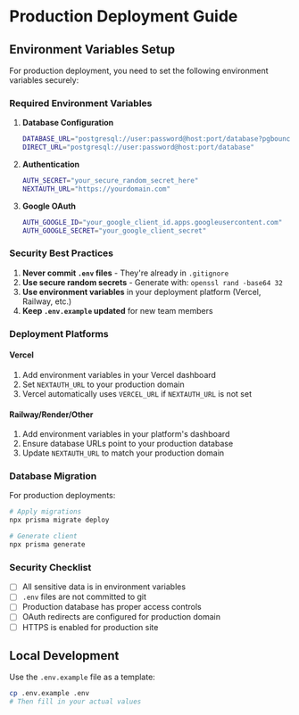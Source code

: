 # Production Deployment Guide

## Environment Variables Setup

For production deployment, you need to set the following environment variables securely:

### Required Environment Variables

1. **Database Configuration**
   ```bash
   DATABASE_URL="postgresql://user:password@host:port/database?pgbouncer=true&connect_timeout=15"
   DIRECT_URL="postgresql://user:password@host:port/database"
   ```

2. **Authentication**
   ```bash
   AUTH_SECRET="your_secure_random_secret_here"
   NEXTAUTH_URL="https://yourdomain.com"
   ```

3. **Google OAuth**
   ```bash
   AUTH_GOOGLE_ID="your_google_client_id.apps.googleusercontent.com"
   AUTH_GOOGLE_SECRET="your_google_client_secret"
   ```

### Security Best Practices

1. **Never commit `.env` files** - They're already in `.gitignore`
2. **Use secure random secrets** - Generate with: `openssl rand -base64 32`
3. **Use environment variables** in your deployment platform (Vercel, Railway, etc.)
4. **Keep `.env.example` updated** for new team members

### Deployment Platforms

#### Vercel
1. Add environment variables in your Vercel dashboard
2. Set `NEXTAUTH_URL` to your production domain
3. Vercel automatically uses `VERCEL_URL` if `NEXTAUTH_URL` is not set

#### Railway/Render/Other
1. Add environment variables in your platform's dashboard
2. Ensure database URLs point to your production database
3. Update `NEXTAUTH_URL` to match your production domain

### Database Migration

For production deployments:

```bash
# Apply migrations
npx prisma migrate deploy

# Generate client
npx prisma generate
```

### Security Checklist

- [ ] All sensitive data is in environment variables
- [ ] `.env` files are not committed to git
- [ ] Production database has proper access controls
- [ ] OAuth redirects are configured for production domain
- [ ] HTTPS is enabled for production site

## Local Development

Use the `.env.example` file as a template:

```bash
cp .env.example .env
# Then fill in your actual values
```
